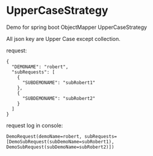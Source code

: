 # UpperCaseStrategy
Demo for spring boot ObjectMapper UpperCaseStrategy

All json key are Upper Case except collection.

request:
```
{
  "DEMONAME": "robert",
  "subRequests": [
    {
      "SUBDEMONAME": "subRobert1"
    },
    {
      "SUBDEMONAME": "subRobert2"
    }
  ]
}
```
request log in console:
```
DemoRequest(demoName=robert, subRequests=[DemoSubRequest(subDemoName=subRobert1), DemoSubRequest(subDemoName=subRobert2)])
```

